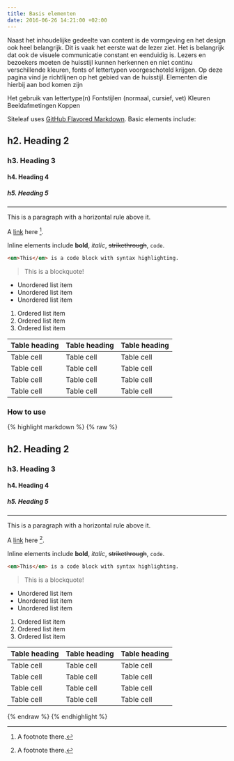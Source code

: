 ```yaml
---
title: Basis elementen
date: 2016-06-26 14:21:00 +02:00
---
```


Naast het inhoudelijke gedeelte van content is de vormgeving en het design ook heel belangrijk. Dit is vaak het eerste wat de lezer ziet. Het is belangrijk dat ook de visuele communicatie constant en eenduidig is. Lezers en bezoekers moeten de huisstijl kunnen herkennen en niet continu verschillende kleuren, fonts of lettertypen voorgeschoteld krijgen. Op deze pagina vind je richtlijnen op het gebied van de huisstijl. Elementen die hierbij aan bod komen zijn 

Het gebruik van lettertype(n)
Fontstijlen (normaal, cursief, vet)
Kleuren
Beeldafmetingen
Koppen



Siteleaf uses [GitHub Flavored Markdown](https://guides.github.com/features/mastering-markdown/). Basic elements include:

## h2. Heading 2

### h3. Heading 3

#### h4. Heading 4

##### h5. Heading 5

---

This is a paragraph with a horizontal rule above it.

A [link](http://example.org) here [^1].

[^1]: A footnote there.

Inline elements include **bold**, *italic*, ~~strikethrough~~, `code`.

``` html
<em>This</em> is a code block with syntax highlighting.
```

> This is a blockquote!

- Unordered list item
- Unordered list item
- Unordered list item

1. Ordered list item
2. Ordered list item
3. Ordered list item

| Table heading | Table heading | Table heading |
| ------------- | ------------- | ------------- |
| Table cell    | Table cell    | Table cell    |
| Table cell    | Table cell    | Table cell    |
| Table cell    | Table cell    | Table cell    |
| Table cell    | Table cell    | Table cell    |

### How to use

{% highlight markdown %}
{% raw %}
## h2. Heading 2

### h3. Heading 3

#### h4. Heading 4

##### h5. Heading 5

---

This is a paragraph with a horizontal rule above it.

A [link](http://example.org) here [^1].

[^1]: A footnote there.

Inline elements include **bold**, *italic*, ~~strikethrough~~, `code`.

``` html
<em>This</em> is a code block with syntax highlighting.
```

> This is a blockquote!

- Unordered list item
- Unordered list item
- Unordered list item

1. Ordered list item
2. Ordered list item
3. Ordered list item

| Table heading | Table heading | Table heading |
| ------------- | ------------- | ------------- |
| Table cell    | Table cell    | Table cell    |
| Table cell    | Table cell    | Table cell    |
| Table cell    | Table cell    | Table cell    |
| Table cell    | Table cell    | Table cell    |
{% endraw %}
{% endhighlight %}
